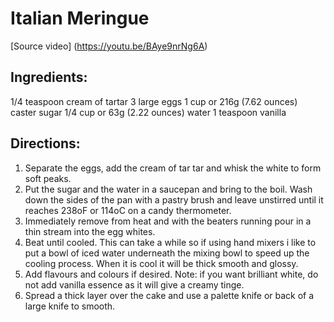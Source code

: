 # Italian Meringue 

[Source video] (https://youtu.be/BAye9nrNg6A)

## Ingredients:
1/4 teaspoon cream of tartar
3 large eggs
1 cup or 216g (7.62 ounces) caster sugar
1/4 cup or 63g (2.22 ounces) water
1 teaspoon vanilla

## Directions:
1. Separate the eggs, add the cream of tar tar and whisk the white to form soft peaks.
2. Put the sugar and the water in a saucepan and bring to the boil. Wash down the sides of the pan with a pastry brush and leave unstirred until it reaches 238oF or 114oC on a candy thermometer.
3. Immediately remove from heat and with the beaters running pour in a thin stream into the egg whites.
4. Beat until cooled.  This can take a while so if using hand mixers i like to put a bowl of iced water underneath the mixing bowl to speed up the cooling process. When it is cool it will be thick smooth and glossy.
5. Add flavours and colours if desired. Note: if you want brilliant white, do not add vanilla essence as it will give a creamy tinge.
6. Spread a thick layer over the cake and use a palette knife or back of a large knife to smooth.
